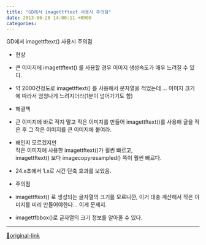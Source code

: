 ```yaml
---
title: "GD에서 imagettftext 사용시 주의점"
date: 2013-06-28 14:00:11 +0900
categories: 
---
```

  

GD에서 imagettftext() 사용시 주의점  


- 현상
- 큰 이미지에 imagettftext() 를 사용할 경우 이미지 생성속도가 매우 느려질 수 있다.
- 약 2000건정도로 imagettftext() 를 사용해서 문자열을 적었는데 ... 이미지 크기에 따라서 엄청나게 느려지더라(1분이 넘어가기도 함)

- 해결책
- 큰 이미지에 바로 적지 말고 작은 이미지를 만들어 imagettftext()를 사용해 글을 적은 후 그 작은 이미지를 큰 이미지에 붙여라.
- 왜인지 모르겠지만   
작은 이미지에 사용한 imagettftext()가 휠씬 빠르고,   
imagettftext() 보다 imagecopyresampled() 쪽이 훨씬 빠르다.
- 24.x초에서 1.x로 시간 단축 효과를 보았음.

- 주의점
- imagettftext() 로 생성되는 글자열의 크기를 모르니깐, 이거 대충 계산해서 작은 이미지를 미리 만들어야한다... 이게 문제지.
- imagettfbbox()로 글자열의 크기 정보를 알아올 수 있다.








***
[🔗original-link](http://www.mins01.com/mh/tech/read/842)